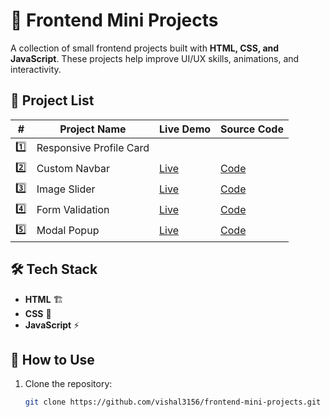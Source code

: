 # 🚀 Frontend Mini Projects

A collection of small frontend projects built with **HTML, CSS, and JavaScript**. These projects help improve UI/UX skills, animations, and interactivity.

## 📂 Project List

| #  | Project Name          | Live Demo | Source Code |
|----|----------------------|-----------|-------------|
| 1️⃣  | Responsive Profile Card |
| 2️⃣  | Custom Navbar         | [Live](#) | [Code](./custom-navbar) |
| 3️⃣  | Image Slider          | [Live](#) | [Code](./image-slider) |
| 4️⃣  | Form Validation       | [Live](#) | [Code](./form-validation) |
| 5️⃣  | Modal Popup           | [Live](#) | [Code](./modal-popup) |

## 🛠️ Tech Stack
- **HTML** 🏗️
- **CSS** 🎨
- **JavaScript** ⚡

## 📌 How to Use
1. Clone the repository:
   ```sh
   git clone https://github.com/vishal3156/frontend-mini-projects.git
